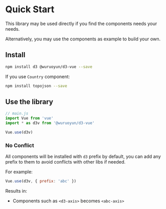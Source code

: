 # Quick Start

This library may be used directly if you find the components needs your needs.

Alternatively, you may use the components as example to build your own.

## Install

```bash
npm install d3 @wuruoyun/d3-vue --save
```

If you use `Country` component:

```bash
npm install topojson --save
```

## Use the library

```javascript
// main.js
import Vue from 'vue'
import * as d3v from '@wuruoyun/d3-vue'

Vue.use(d3v)
```

### No Conflict

All components will be installed with `d3` prefix by default, you can add any prefix 
to them to avoid conflicts with other libs if needed.

For example:

```javascript
Vue.use(d3v, { prefix: 'abc' })
```

Results in:

* Components such as `<d3-axis>` becomes `<abc-axis>`